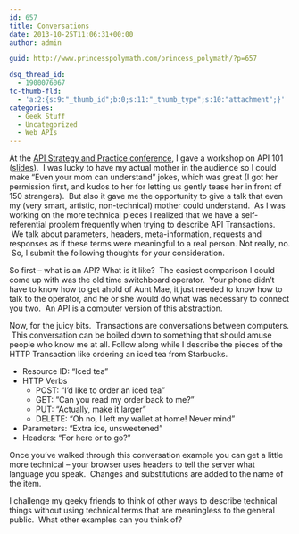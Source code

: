 ```yaml
---
id: 657
title: Conversations
date: 2013-10-25T11:06:31+00:00
author: admin

guid: http://www.princesspolymath.com/princess_polymath/?p=657

dsq_thread_id:
  - 1900076067
tc-thumb-fld:
  - 'a:2:{s:9:"_thumb_id";b:0;s:11:"_thumb_type";s:10:"attachment";}'
categories:
  - Geek Stuff
  - Uncategorized
  - Web APIs
---
```

At the [API Strategy and Practice conference](http://www.apistrategyconference.com), I gave a workshop on API 101 ([slides](http://www.slideshare.net/synedra/api-101-understanding-apis)).  I was lucky to have my actual mother in the audience so I could make &#8220;Even your mom can understand&#8221; jokes, which was great (I got her permission first, and kudos to her for letting us gently tease her in front of 150 strangers).  But also it gave me the opportunity to give a talk that even my (very smart, artistic, non-technical) mother could understand.  As I was working on the more technical pieces I realized that we have a self-referential problem frequently when trying to describe API Transactions.  We talk about parameters, headers, meta-information, requests and responses as if these terms were meaningful to a real person. Not really, no.  So, I submit the following thoughts for your consideration.

So first &#8211; what is an API? What is it like?  The easiest comparison I could come up with was the old time switchboard operator.  Your phone didn&#8217;t have to know how to get ahold of Aunt Mae, it just needed to know how to talk to the operator, and he or she would do what was necessary to connect you two.  An API is a computer version of this abstraction.

Now, for the juicy bits.  Transactions are conversations between computers.  This conversation can be boiled down to something that should amuse people who know me at all. Follow along while I describe the pieces of the HTTP Transaction like ordering an iced tea from Starbucks.

  * Resource ID: &#8220;Iced tea&#8221;
  * HTTP Verbs 
      * POST: &#8220;I&#8217;d like to order an iced tea&#8221;
      * GET: &#8220;Can you read my order back to me?&#8221;
      * PUT: &#8220;Actually, make it larger&#8221;
      * DELETE: &#8220;Oh no, I left my wallet at home! Never mind&#8221;
  * Parameters: &#8220;Extra ice, unsweetened&#8221;
  * Headers: &#8220;For here or to go?&#8221;

Once you&#8217;ve walked through this conversation example you can get a little more technical &#8211; your browser uses headers to tell the server what language you speak.  Changes and substitutions are added to the name of the item.

I challenge my geeky friends to think of other ways to describe technical things without using technical terms that are meaningless to the general public.  What other examples can you think of?

&nbsp;